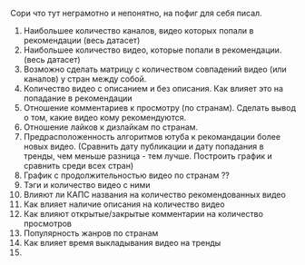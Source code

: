 Сори что тут неграмотно и непонятно, на пофиг для себя писал.

1. Наибольшее количество каналов, видео которых попали в рекомендации (весь датасет)
2. Наибольшее количество видео, которые попали в рекомендации. (весь датасет)
3. Возможно сделать матрицу с количеством совпадений видео (или каналов) у стран между собой.
4. Количество видео с описанием и без описания. Как влияет это на попадание в рекомендации
5. Отношение комментариев к просмотру (по странам). Сделать вывод о том, какие видео кому рекомендуются.
6. Отношение лайков к дизлайкам по странам.
7.  Предрасположенность алгоритмов ютуба к рекомандации более новых видео. (Сравнить дату публикации и дату попадания в тренды, чем меньше разница - тем лучше. Построить график и сравнить среди всех стран)
8. График с продолжительностью видео по странам ??
9. Тэги и количество видео с ними
10. Влияют ли КАПС названия на количество рекомендованных видео
11. Как влияет наличие описания на количество видео
12. Как влияют открытые/закрытые комментарии на количество просмотров
13. Популярность жанров по странам
14. Как влияет время выкладывания видео на тренды
15. 

